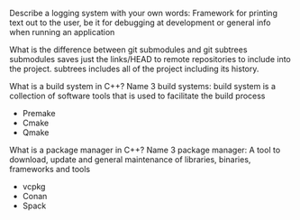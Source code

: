 Describe a logging system with your own words:
  Framework for printing text out to the user, be it for debugging at development or general info when running an application

What is the difference between git submodules and git subtrees
  submodules saves just the links/HEAD to remote repositories to include into the project.
  subtrees includes all of the project including its history.

What is a build system in C++? Name 3 build systems: 
   build system is a collection of software tools that is used to facilitate the build process
  - Premake
  - Cmake
  - Qmake

What is a package manager in C++? Name 3 package manager:
  A tool to download, update and general maintenance of libraries, binaries, frameworks and tools 
  - vcpkg
  - Conan
  - Spack
